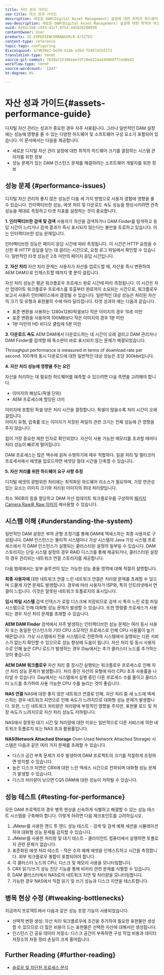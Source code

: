 ```yaml
---
title: 자산 성과 가이드
seo-title: 자산 성과 가이드
description: 새로운 DAM(Digital Asset Management) 설정에 대한 최적의 하드웨어 크기를 결정하는 방법과 성능 문제를 해결하는 방법을 알아봅니다.
seo-description: 새로운 DAM(Digital Asset Management) 설정에 대한 최적의 하드웨어 크기를 결정하는 방법과 성능 문제를 해결하는 방법을 알아봅니다.
uuid: 8291c5b9-c543-41cf-8754-445826200930
contentOwner: User
products: SG_EXPERIENCEMANAGER/6.4/SITES
content-type: reference
topic-tags: configuring
discoiquuid: a79839e2-be39-418b-a3bd-f5457e555172
translation-type: tm+mt
source-git-commit: 7b39a715166eeefdf20eb22a4449068ff1ed0e42
workflow-type: tm+mt
source-wordcount: '1247'
ht-degree: 0%

---
```



# 자산 성과 가이드{#assets-performance-guide}

디지털 자산 관리는 성과가 중요한 경우 자주 사용됩니다. 그러나 일반적인 DAM 설정에는 성능에 영향을 줄 수 있는 다양한 하드웨어 및 소프트웨어 구성 요소가 포함되어 있습니다. 이 문서에서는 다음을 제공합니다.

* 새로운 디지털 자산 관리 설정에 대한 최적의 하드웨어 크기를 결정하는 시스템 관리자를 위한 정보
* 성능 문제가 있는 DAM 인스턴스 문제를 해결하려는 소프트웨어 개발자를 위한 정보

## 성능 문제 {#performance-issues}

디지털 자산 관리의 좋지 않은 성능은 다음 세 가지 방법으로 사용자 경험에 영향을 줄 수 있습니다. 인터랙티브한 성능, 에셋 처리 및 다운로드 속도 성능을 향상시키려면 관측 성능을 제대로 측정하고 타겟 지표를 설정하는 것이 중요합니다.

**1. 인터랙티브한 검색 및 검색** 사용자가 자산을 검색하거나 DAM Finder를 탐색하고 응답 시간이 느리거나 검색 결과가 즉시 표시되지 않는다는 불만을 토로하고 있습니다. 이는 인터랙티브한 성능 문제입니다.

인터랙티브한 성능은 페이지 응답 시간에 따라 측정됩니다. 이 시간은 HTTP 요청을 수신한 후 HTTP 응답을 닫는 데 걸리는 시간으로, 요청 로그 파일에서 확인할 수 있습니다. 일반적인 타겟 성능은 2초 미만의 페이지 응답 시간입니다.

**2. 자산 처리** 자산 처리 문제는 사용자가 자산을 업로드할 때, 자산을 즉시 변환하여 AEM DAM으로 인제스트할 때까지 몇 분이 걸립니다.

자산 처리 성능은 평균 워크플로우 프로세스 완료 시간에 따라 측정됩니다. 이 시간은 자산 업데이트 워크플로우 프로세스를 호출부터 완료까지 소요되는 시간으로, 워크플로우 보고서 사용자 인터페이스에서 결정될 수 있습니다. 일반적인 대상 성능은 처리된 자산의 크기 및 유형과 표현물의 수에 따라 달라집니다. 타겟 성과의 예는 다음과 같습니다.

* 표준 변환을 사용하는 1280x1280픽셀보다 작은 이미지의 경우 10초 미만
* 표준 변환을 사용하여 100MB보다 작은 이미지의 경우 1분 미만
* 1분 미만의 HD 비디오 클립에 5분 미만

**3. 다운로드 속도** AEM DAM에서 다운로드하는 데 시간이 오래 걸리고 DAM 관리자나 DAM Finder를 검색할 때 축소판이 바로 표시되지 않는 문제가 해결되었습니다.

Throughput performance is measured in terms of download rate per second. 100개의 동시 다운로드에 대한 일반적인 대상 성능은 초당 300kbit입니다.

**4. 자산 처리 성능에 영향을 주는 요인**

자산을 처리하는 데 필요한 하드웨어를 예측할 수 있으려면 다음 측면을 고려해야 합니다.

* 이미지의 해상도(픽셀 단위)
* AEM 프로세스에 할당된 더미

이미지에 포함된 픽셀 양은 처리 시간을 결정합니다. 픽셀이 많을수록 처리 시간이 오래 걸립니다.\
이미지 유형, 압축률 또는 이미지가 저장된 파일의 관련 크기는 전체 성능에 큰 영향을 주지 않습니다.

힙이 가장 중요한 제한 인자로 확인되었다. 자산이 사용 가능한 메모리를 초과할 때마다 처리 성능이 빠르게 떨어집니다.

DAM 프로세스는 많은 액수에 걸쳐 수행하기에 매우 적합하다. 일괄 처리 및 멀티코어 프로세서에서 에셋을 업로드하면 에셋당 절대 시간을 단축할 수 있습니다.

**5. 자산 처리를 위한 하드웨어 요구 사항 추정**

디지털 에셋의 광범위한 처리에는 최적화된 하드웨어 리소스가 필요하며, 가장 연관성 있는 요소는 이미지 크기와 처리된 이미지의 최대 처리량입니다.

최소 16GB의 힙을 할당하고 DAM 자산 업데이트 워크플로우를 구성하여 [패키지Camera Raw을 Raw 이미지](/help/assets/camera-raw.md) 에사용할 수 있습니다.

## 시스템 이해 {#understanding-the-system}

일반적인 DAM 설정은 부하 균형 조정기를 통해 DAM에 액세스하는 최종 사용자로 구성됩니다. DAM 인스턴스는 물리적 시스템이나 가상 시스템의 Java 가상 시스템 프로세스에서 각 DAM 인스턴스가 실행되는 클러스터된 설정의 일부일 수 있습니다. DAM 스토리지는 단일 시스템 설정의 경우 RAID 디스크를 통해 제공되거나, 클러스터된 설정의 경우 관리되는 네트워크 연결 스토리지를 제공합니다.

다음 범례에서는 일부 솔루션이 있는 가능한 성능 충돌 영역에 대해 적절히 설명합니다.

**최종 사용자에** 대한 네트워크 연결 느린 네트워크 연결은 처리량 문제를 초래할 수 있으며 드물게 지연 문제도 발생합니다. 경우에 따라 사용자가 ISP와, 특히 인트라넷에서 연결이 느립니다. 이것은 잘못된 네트워크 토폴로지의 표시입니다.

**임시 파일 시스템** 검색 인덱스가 로컬 디스크에 저장되므로 검색 시 특히 느린 로컬 파일 시스템으로 인해 대화형 성능 문제가 발생할 수 있습니다. 또한 명령줄 프로세스가 사용되는 경우 자산 처리 문제를 초래할 수 있습니다.

**AEM DAM Finder** 검색에서 자주 발생하는 인터랙티브한 성능 문제는 여러 동시 사용자 또는 동일한 인스턴스의 기타 CPU 소모적인 프로세스로 인해 CPU 사용률이 높기 때문입니다. 가상 시스템에서 전용 시스템으로 전환하여 시스템에서 실행되는 다른 서비스가 없는지 확인할 수 있으므로 성능 향상에 도움이 됩니다. 자산 처리 및 동시 사용자 수로 인해 높은 CPU 로드가 발생하는 경우 Day에서는 추가 클러스터 노드를 추가하는 것이 좋습니다.

**AEM DAM 워크플로우** 자산 처리 중 장시간 실행되는 워크플로우 프로세스로 인해 자산 처리 성능 문제가 발생합니다. 처리 중인 자산의 유형에 따라 CPU 초과 사용률을 나타낼 수 있습니다. Day에서는 시스템에서 실행 중인 다른 프로세스 수를 줄이고 클러스터 노드를 추가하여 사용 가능한 CPU 수를 늘리는 것이 좋습니다.

**NAS 연결** NAS에 대한 좋지 않은 네트워크 연결로 인해, 자산 처리 중 새 노드에 액세스하는 경우 네트워크 지연으로 인해 속도가 느려지므로 대화형 성능 문제가 발생합니다. 또한, 느린 네트워크 처리량은 처리량에 부정적인 영향을 주지만, 표현물 로드 및 저장 속도가 느려지므로 자산 처리 성능도 저하됩니다.

NAS에서 잘못된 대기 시간 및 처리량에 대한 이유는 일반적으로 다른 서비스에 의한 네트워크 토폴로지 또는 NAS 초과 활용률입니다.

**NAS(Network Attached Storage** Over-Used Network Attached Storage) 시스템은 다음과 같은 여러 가지 문제를 초래할 수 있습니다.

* 디스크 공간 부족 문제가 자주 발생하여 DAM 프로젝트의 크기를 적절하게 조정하면 방지할 수 있습니다.
* 높은 디스크 지연은 CRX에 대한 느린 액세스 시간으로 전파되며 대화형 성능 문제가 발생할 수 있습니다.
* 디스크 처리량이 낮으면 CQ5 DAM에 대한 성능이 저하될 수 있습니다.

## 성능 테스트 {#testing-for-performance}

모든 DAM 프로젝트의 경우 병목 현상을 신속하게 식별하고 해결할 수 있는 성능 테스트 시스템을 구축해야 합니다. 이렇게 하려면 다음 체크포인트를 고려하십시오.

1. JMeter를 사용한 엔드 투 엔드 성능 테스트 - 검색 및 검색 예제 세션을 시뮬레이션하여 대화형 성능 문제를 감지할 수 있습니다.
1. JMeter를 사용한 처리량 및 대기 테스트 - 클라이언트 컴퓨터에서 실행하면 토폴로지 관련 문제가 없습니다.
1. 표준화된 에셋 처리 테스트 - 적은 수의 예제 에셋을 인제스트하고 시간을 측정합니다. 외부 워크플로우 통합이 포함되어야 합니다.
1. 각 클러스터 노드의 CPU, 디스크 및 메모리 사용을 모니터링합니다.
1. CRX 읽기/쓰기 성능 진단 기능을 통해 비처리 관련 문제를 식별할 수 있습니다.
1. DAM 클러스터에서 NAS로의 네트워크 지연 및 처리량을 모니터링합니다.
1. 가능한 경우 NAS에서 직접 읽기 및 쓰기 성능과 디스크 지연을 테스트합니다.

## 병목 현상 수정 {#tweaking-bottlenecks}

지금까지 프로젝트에서 다음과 같은 성능 조정 기능이 사용되었습니다.

* 선택적 변환 생성: 자산 처리 워크플로우에 조건을 추가하여 필요한 표현물만 생성할 수 있으므로 더 많은 비용이 드는 표현물은 선택한 자산에 대해서만 생성됩니다.
* 인스턴스 간 공유 데이터 저장소: 디스크 공간이 부족하면 구성 작업 비용과 데이터 저장소의 자동 정리 손실이 크게 줄어듭니다.

## Further Reading {#further-reading}

* [슬로우 및 차단된 프로세스 분석](https://helpx.adobe.com/experience-manager/kb/AnalyzeSlowAndBlockedProcesses.html)

